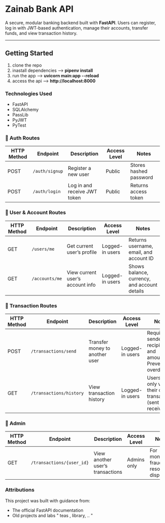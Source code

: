 # Zainab Bank API

A secure, modular banking backend built with **FastAPI**. Users can register, log in with JWT-based authentication, manage their accounts, transfer funds, and view transaction history.

---

## Getting Started
1. clone the repo
2. inastall dependencies --> **pipenv install**
3. run the app --> **uvicorn main:app --reload**
4. access the api --> **http://localhost:8000**

   
###  Technologies Used 
- FastAPI
- SQLAlchemy
- PassLib
- PyJWT
- PyTest

### 🔐 Auth Routes

| HTTP Method | Endpoint       | Description                     | Access Level | Notes                        |
|-------------|----------------|---------------------------------|---------------|------------------------------|
| POST        | `/auth/signup` | Register a new user             | Public        | Stores hashed password       |
| POST        | `/auth/login`  | Log in and receive JWT token    | Public        | Returns access token         |

### 👤 User & Account Routes

| HTTP Method | Endpoint        | Description                      | Access Level     | Notes                                      |
|-------------|------------------|----------------------------------|------------------|--------------------------------------------|
| GET         | `/users/me`      | Get current user’s profile       | Logged-in users  | Returns username, email, and account ID    |
| GET         | `/accounts/me`   | View current user’s account info | Logged-in users  | Shows balance, currency, and account details |

### 💸 Transaction Routes

| HTTP Method | Endpoint               | Description                          | Access Level     | Notes                                                                 |
|-------------|------------------------|--------------------------------------|------------------|-----------------------------------------------------------------------|
| POST        | `/transactions/send`   | Transfer money to another user       | Logged-in users  | Requires sender ID, recipient ID, and amount. Prevents overdrafts.    |
| GET         | `/transactions/history`| View transaction history             | Logged-in users  | Users can only view their own transactions (sent & received)          |

### 🚨 Admin 

| HTTP Method | Endpoint                     | Description                          | Access Level | Notes                                        |
|-------------|------------------------------|--------------------------------------|--------------|----------------------------------------------|
| GET         | `/transactions/{user_id}`    | View another user’s transactions     | Admins only  | For monitoring fraud or resolving disputes   |

### Attributions
This project was built with guidance from:
- The official FastAPI documentation
- Old projects and labs " teas , library, .. "

